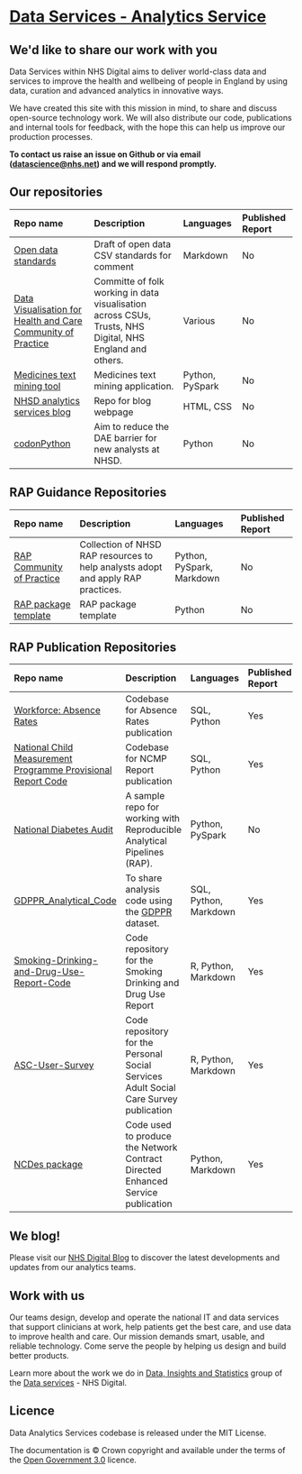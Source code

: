# [Data Services - Analytics Service](https://nhsdigital.github.io/data-analytics-services/)

## We'd like to share our work with you

Data Services within NHS Digital aims to deliver world-class data and services to improve the health and wellbeing of people in England by using data, curation and advanced analytics in innovative ways. 

We have created this site with this mission in mind, to share and discuss open-source technology work. We will also distribute our code, publications and internal tools for feedback, with the hope this can help us improve our production processes. 

**To contact us raise an issue on Github or via email (datascience@nhs.net) and we will respond promptly.**

## Our repositories

| Repo name    | Description           | Languages | Published Report |
|:-------------|:------------------|:----------|:--------|
| [Open data standards](https://github.com/NHSDigital/open-data-standards) | Draft of open data CSV standards for comment | Markdown | No |
| [Data Visualisation for Health and Care Community of Practice](https://github.com/NHSDigital/data-viz-community-of-practice) | Committe of folk working in data visualisation across CSUs, Trusts, NHS Digital, NHS England and others. | Various | No |
| [Medicines text mining tool](https://github.com/NHSDigital/medicines-text-mining-tool) | Medicines text mining application. | Python, PySpark | No |
| [NHSD analytics services blog](https://github.com/NHSDigital/analytics-services-blog) | Repo for blog webpage | HTML, CSS | No |
| [codonPython](https://github.com/NHSDigital/codonPython)      |  Aim to reduce the DAE barrier for new analysts at NHSD.     | Python   | No |


## RAP Guidance Repositories

| Repo name    | Description           | Languages | Published Report |
|:-------------|:------------------|:----------|:--------|
| [RAP Community of Practice](https://github.com/NHSDigital/rap-community-of-practice) | Collection of NHSD RAP resources to help analysts adopt and apply RAP practices. | Python, PySpark, Markdown | No |
| [RAP package template](https://github.com/NHSDigital/rap-package-template) | RAP package template | Python | No |

## RAP Publication Repositories

| Repo name    | Description           | Languages | Published Report |
|:-------------|:------------------|:----------|:--------|
| [Workforce: Absence Rates](https://github.com/NHSDigital/absence-rates) | Codebase for Absence Rates publication | SQL, Python | Yes |
| [National Child Measurement Programme Provisional Report Code](https://github.com/NHSDigital/National-Child-Measurement-Programme-Provisional-Report-Code) | Codebase for NCMP Report publication | SQL, Python | Yes |
| [National Diabetes Audit](https://github.com/NHSDigital/national-diabetes-audit) | A sample repo for working with Reproducible Analytical Pipelines (RAP). | Python, PySpark  | No |
| [GDPPR_Analytical_Code](https://github.com/NHSDigital/GDPPR_Analytical_Code) | To share analysis code using the [GDPPR](https://digital.nhs.uk/coronavirus/gpes-data-for-pandemic-planning-and-research) dataset.  | SQL, Python, Markdown  | Yes |
| [Smoking-Drinking-and-Drug-Use-Report-Code](https://github.com/NHSDigital/Smoking-Drinking-and-Drug-Use-Report-Code) | Code repository for the Smoking Drinking and Drug Use Report  | R, Python, Markdown  | Yes |
| [ASC-User-Survey](https://github.com/NHSDigital/ASC-User-Survey) | Code repository for the Personal Social Services Adult Social Care Survey publication  | R, Python, Markdown  | Yes |
| [NCDes package](https://github.com/NHSDigital/ncdes) | Code used to produce the Network Contract Directed Enhanced Service publication  | Python, Markdown  | Yes |

## We blog!
Please visit our [NHS Digital Blog](https://nhsdigital.github.io/analytics-services-blog/) to discover the latest developments and updates from our analytics teams.

## Work with us

Our teams design, develop and operate the national IT and data services that support clinicians at work, help patients get the best care, and use data to improve health and care. Our mission demands smart, usable, and reliable technology. Come serve the people by helping us design and build better products.

Learn more about the work we do in [Data, Insights and Statistics](https://digital.nhs.uk/data-and-information/data-insights-and-statistics) group of the [Data services](https://digital.nhs.uk/about-nhs-digital/our-organisation/our-organisation-structure/data-services) - NHS Digital.

## Licence
Data Analytics Services codebase is released under the MIT License.

The documentation is © Crown copyright and available under the terms of the [Open Government 3.0](https://www.nationalarchives.gov.uk/doc/open-government-licence/version/3/) licence.
